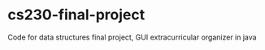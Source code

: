 # cs230-final-project
Code for data structures final project, GUI extracurricular organizer in java
